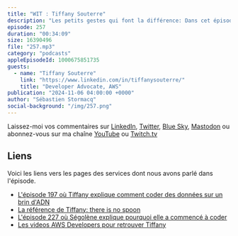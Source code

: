 ```yaml
---
title: "WIT : Tiffany Souterre"
description: "Les petits gestes qui font la différence: Dans cet épisode, Tiffany partage son parcours inspirant, d'une thèse en génétique à un poste de Développeur Advocate chez AWS. Elle évoque les défis qu'elle a rencontrés lors de sa transition vers le secteur technologique, l'importance des compétences en codage dans la recherche, et ses expériences en tant que femme dans un domaine dominé par les hommes. Tiffany souligne la nécessité d'inclusivité et de diversité dans le secteur technologique, en s'appuyant sur ses propres expériences de biais sexiste et sur l'importance du mentorat pour les générations futures. Elle offre des conseils précieux aux femmes qui entrent dans le secteur technologique, ainsi qu'aux hommes sur la manière de favoriser un environnement plus inclusif."
episode: 257
duration: "00:34:09"
size: 16390496
file: "257.mp3"
category: "podcasts"
appleEpisodeId: 1000675851735
guests:
  - name: "Tiffany Souterre"
    link: "https://www.linkedin.com/in/tiffanysouterre/"
    title: "Developer Advocate, AWS"
publication: "2024-11-06 04:00:00 +0000"
author: "Sébastien Stormacq"
social-background: "/img/257.png"
---
```


Laissez-moi vos commentaires sur [LinkedIn](https://www.linkedin.com/in/sebastienstormacq/), [Twitter](https://twitter.com/sebsto), [Blue Sky](https://bsky.app/profile/sebsto.bsky.social), [Mastodon](https://awscommunity.social/@sebsto) ou abonnez-vous sur ma chaîne [YouTube](https://www.youtube.com/sebsto) ou [Twitch.tv](https://www.twitch.tv/sebAWS)

## Liens

Voici les liens vers les pages des services dont nous avons parlé dans l'épisode.

- [L'épisode 197 où Tiffany explique comment coder des données sur un brin d'ADN](https://francais.podcast.go-aws.com/web/podcasts/episode_197/index.html)
- [La référence de Tiffany: there is no spoon](https://www.imdb.com/title/tt0133093/)
- [L'épisode 227 où Ségolène explique pourquoi elle a commencé à coder](https://francais.podcast.go-aws.com/web/podcasts/episode_227/index.html)
- [Les videos AWS Developers pour retrouver Tiffany](https://www.youtube.com/@awsdevelopers/featured)